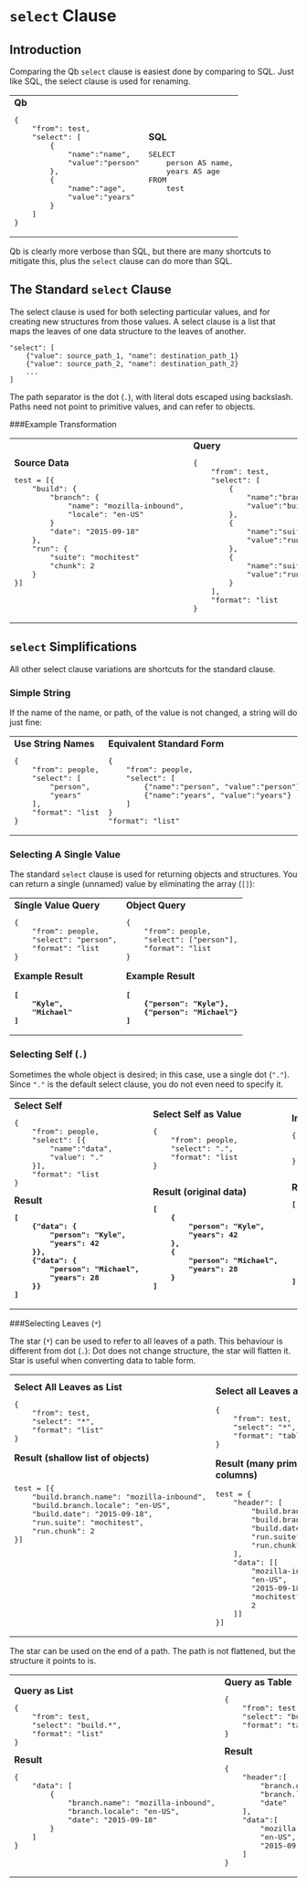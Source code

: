 
`select` Clause 
===============


Introduction
------------

Comparing the Qb `select` clause is easiest done by comparing to SQL.  Just like SQL, the select clause is used for renaming.

<table><tr><td>
<b>Qb</b><br>
<pre>
{
    "from": test,
    "select": [
        {
            "name":"name", 
            "value":"person"
        },
        {
            "name":"age", 
            "value":"years"
        }
    ]
}
</pre>
</td><td>
<b>SQL</b><br>
<pre>
SELECT
	person AS name,
	years AS age
FROM
	test 
</pre>
</td></tr></table>

Qb is clearly more verbose than SQL, but there are many shortcuts to mitigate this, plus the `select` clause can do more than SQL.


The Standard `select` Clause 
----------------------------

The select clause is used for both selecting particular values, and for creating new structures from those values.  A select clause is a list that maps the leaves of one data structure to the leaves of another.

	"select": [
		{"value": source_path_1, "name": destination_path_1}
		{"value": source_path_2, "name": destination_path_2}
		...
	]

The path separator is the dot (`.`), with literal dots escaped using backslash.  Paths need not point to primitive values, and can refer to objects.


###Example Transformation

<table><tr><td>
<b>Source Data</b><br>
<pre>
test = [{
    "build": {
        "branch": {
            "name": "mozilla-inbound",
            "locale": "en-US"
        }
        "date": "2015-09-18"
    },
    "run": {
        "suite": "mochitest"
        "chunk": 2
    }
}]





</pre>

</td><td>
<b>Query</b><br>
<pre>
{
    "from": test,
    "select": [
        {
            "name":"branch.name", 
            "value":"build.branch.name"
        },
        {
            "name":"suite.name", 
            "value":"run.suite"
        },
        {
            "name":"suite.chunk", 
            "value":"run.chunk"
        }
    ],
    "format": "list
}
</pre>
</td><td>
<b>Result</b><br>
<pre>
test = [{
    "branch": {
        "name": "mozilla-inbound"
    },
    "suite": {
        "name": "mochitest"
        "chunk": 2
    }
}]









</pre>
</td></tr></table>


`select` Simplifications
------------------------

All other select clause variations are shortcuts for the standard clause.

### Simple String

If the name of the name, or path, of the value is not changed, a string will do just fine:

<table><tr><td>
<b>Use String Names</b><br>
<pre>
{
    "from": people,
    "select": [
        "person", 
        "years"
    ],
    "format": "list
}
</pre>

</td><td>
<b>Equivalent Standard Form</b><br>
<pre>
{
    "from": people,
    "select": [
        {"name":"person", "value":"person"},
        {"name":"years", "value":"years"}
    ]
}
"format": "list"
</pre>
</td></tr></table>

### Selecting A Single Value

The standard `select` clause is used for returning objects and structures.  You can return a single (unnamed) value by eliminating the array (`[]`):


<table><tr><td>
<b>Single Value Query</b><br>
<pre>
{
    "from": people,
    "select": "person",
    "format": "list
}
</pre>

<b>Example Result<b>
<pre>
[
    "Kyle",
    "Michael"
]
</pre>
</td><td>
<b>Object Query</b><br>
<pre>
{
    "from": people,
    "select": ["person"],
    "format": "list
}
</pre>

<b>Example Result<b>
<pre>
[
    {"person": "Kyle"},
    {"person": "Michael"}
]
</pre>
</td></tr></table>


### Selecting Self (`.`)

Sometimes the whole object is desired; in this case, use a single dot (`"."`).  Since `"."` is the default select clause, you do not even need to specify it.
 
<table><tr><td>
<b>Select Self</b><br>
<pre>
{
    "from": people,
    "select": [{
        "name":"data", 
        "value": "."
    }],
    "format": "list
}
</pre>
<b>Result<b>
<pre>
[
    {"data": {
        "person": "Kyle", 
        "years": 42
    }},
    {"data": {
        "person": "Michael", 
        "years": 28
    }}
]
</pre>

</td><td>
<b>Select Self as Value</b><br>
<pre>
{
    "from": people,
    "select": ".",
    "format": "list
}



</pre>
<b>Result (original data)<b>
<pre>
[
    {
        "person": "Kyle", 
        "years": 42
    },
    {
        "person": "Michael", 
        "years": 28
    }
]
</pre>
</td><td>
<b>Implied Dot Query</b><br>
<pre>
{
    "from": people,
    "format": "list
}




</pre>
<b>Result (same original data)<b>
<pre>
[
    {
        "person": "Kyle", 
        "years": 42
    },
    {
        "person": "Michael", 
        "years": 28
    }
]
</pre>
</td></tr></table>

###Selecting Leaves (`*`)

The star (`*`) can be used to refer to all leaves of a path.  This behaviour is different from dot (`.`):  Dot does not change structure, the star will flatten it.  Star is useful when converting data to table form.

<table><tr><td>
<b>Select All Leaves as List</b><br>
<pre>
{
    "from": test,
    "select": "*",
    "format": "list"
}
</pre>

<b>Result (shallow list of objects)</b><br><br>
<pre>
test = [{
    "build.branch.name": "mozilla-inbound",
    "build.branch.locale": "en-US",
    "build.date": "2015-09-18",
    "run.suite": "mochitest",
    "run.chunk": 2
}]









</pre>

</td><td>


<b>Select all Leaves as Table</b><br>
<pre>
{
    "from": test,
    "select": "*",
    "format": "table"
}
</pre>
<b>Result (many primitive-value columns)</b><br>
<pre>
test = {
    "header": [
        "build.branch.name",
        "build.branch.locale",
        "build.date",
        "run.suite",
        "run.chunk"
    ],
    "data": [[
        "mozilla-inbound",
        "en-US",
        "2015-09-18",
        "mochitest",
        2
    ]]
}]
</pre>

</td><td>
<b>Select Self as Table</b><br>
<pre>
{
    "from": test,
    "select": ".",
    "format": "table"
}
</pre>
<b>Result (one complex-value column)</b><br><br>
<pre>
{
    "header": ["."],
    "data": [[
        "build": {
            "branch": {
                "name": "mozilla-inbound",
                "locale": "en-US"
            }
            "date": "2015-09-18"
        },
        "run": {
            "suite": "mochitest"
            "chunk": 2
        }
    ]]
}
</pre>



</td></tr></table>

The star can be used on the end of a path.  The path is not flattened, but the structure it points to is.

<table><tr><td>
<b>Query as List</b><br>
<pre>
{
    "from": test,
    "select": "build.*",
    "format": "list"
}
</pre>
<b>Result</b><br>
<pre>
{
    "data": [
        {
            "branch.name": "mozilla-inbound",
            "branch.locale": "en-US",
            "date": "2015-09-18"
        }
    ]
}



</pre>
</td><td>
<b>Query as Table</b><br>
<pre>
{
    "from": test,
    "select": "build.*",
    "format": "table"
}
</pre>
<b>Result</b><br>
<pre>
{
    "header":[
        "branch.name",
        "branch.locale",
        "date"
    ],
    "data":[
        "mozilla-inbound",
        "en-US",
        "2015-09-18"
    ]
}
</pre>


</td></tr></table>

